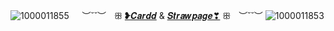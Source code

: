 ![1000011855](https://github.com/user-attachments/assets/57d65109-659f-45fc-ad9e-f3b85cb0c5e7)
ㅤ ︶˘˘︶ㅤꕥ [❥︎𝑪𝒂𝒓𝒅𝒅](https://batthievery.carrd.co/) & [𝑺𝒕𝒓𝒂𝒘𝒑𝒂𝒈𝒆❣︎](https://batscave1.straw.page) ꕥㅤ︶˘˘︶
![1000011853](https://github.com/user-attachments/assets/f733827c-01b3-4c7a-91f2-4f515578e058)
